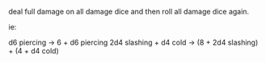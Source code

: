 deal full damage on all damage dice and then roll all damage dice again.

ie:

d6 piercing -> 6 + d6 piercing
2d4 slashing + d4 cold -> (8 + 2d4 slashing) + (4 + d4 cold)

